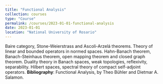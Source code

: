 ```yaml
---
title: "Functional Analysis"
collection: courses
type: "Course"
permalink: /courses/2023-01-01-functional-analysis
date: 2023-01-01
location: "National University of Rosario"
---
```


Baire category, Stone-Weierstrass and Ascoli-Arzelá theorems. Theory of linear and bounded operators in normed spaces. Hahn-Banach theorem,
Banach-Steinhaus theorem, open mapping theorem and closed graph theorem. Duality theory in Banach spaces, weak topologies, reflexivity, separability. Hilbert spaces, spectral theory of compact self-adjoint operators.
**Bibliography**: Functional Analysis, by Theo Bühler and Dietmar A. Salamon.
